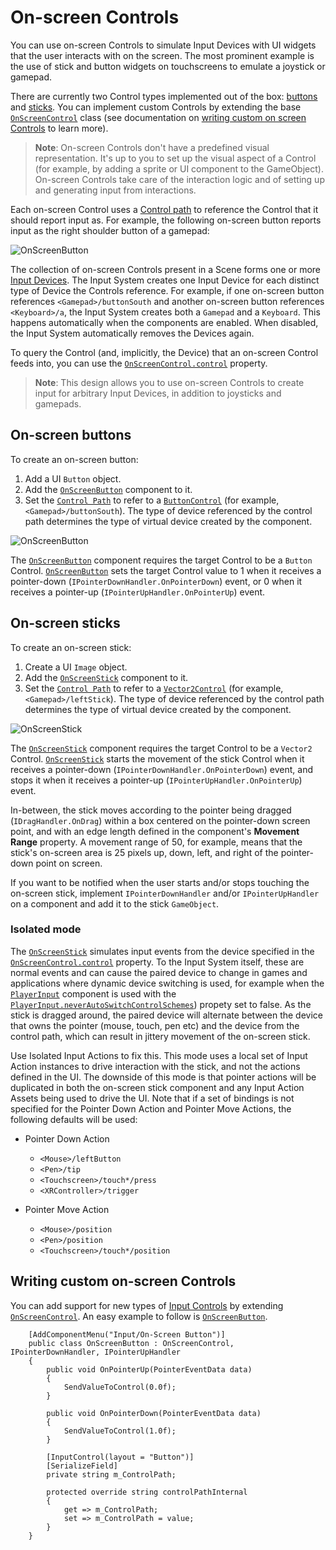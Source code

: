 # On-screen Controls

You can use on-screen Controls to simulate Input Devices with UI widgets that the user interacts with on the screen. The most prominent example is the use of stick and button widgets on touchscreens to emulate a joystick or gamepad.

There are currently two Control types implemented out of the box: [buttons](#on-screen-buttons) and [sticks](#on-screen-sticks). You can implement custom Controls by extending the base [`OnScreenControl`](../api/UnityEngine.InputSystem.OnScreen.OnScreenControl.html) class (see documentation on [writing custom on screen Controls](#writing-custom-on-screen-controls) to learn more).

>__Note__: On-screen Controls don't have a predefined visual representation. It's up to you to set up the visual aspect of a Control (for example, by adding a sprite or UI component to the GameObject). On-screen Controls take care of the interaction logic and of setting up and generating input from interactions.

Each on-screen Control uses a [Control path](Controls.md#control-paths) to reference the Control that it should report input as. For example, the following on-screen button reports input as the right shoulder button of a gamepad:

![OnScreenButton](Images/OnScreenButton.png)

The collection of on-screen Controls present in a Scene forms one or more [Input Devices](Devices.md). The Input System creates one Input Device for each distinct type of Device the Controls reference. For example, if one on-screen button references `<Gamepad>/buttonSouth` and another on-screen button references `<Keyboard>/a`, the Input System creates both a `Gamepad` and a `Keyboard`. This happens automatically when the components are enabled. When disabled, the Input System automatically removes the Devices again.

To query the Control (and, implicitly, the Device) that an on-screen Control feeds into, you can use the [`OnScreenControl.control`](../api/UnityEngine.InputSystem.OnScreen.OnScreenControl.html#UnityEngine_InputSystem_OnScreen_OnScreenControl_control) property.

>__Note__: This design allows you to use on-screen Controls to create input for arbitrary Input Devices, in addition to joysticks and gamepads.

## On-screen buttons

To create an on-screen button:

1. Add a UI `Button` object.
2. Add the [`OnScreenButton`](../api/UnityEngine.InputSystem.OnScreen.OnScreenButton.html) component to it.
3. Set the [`Control Path`](../api/UnityEngine.InputSystem.OnScreen.OnScreenControl.html#UnityEngine_InputSystem_OnScreen_OnScreenControl_controlPath) to refer to a [`ButtonControl`](../api/UnityEngine.InputSystem.Controls.ButtonControl.html) (for example, `<Gamepad>/buttonSouth`). The type of device referenced by the control path determines the type of virtual device created by the component.

![OnScreenButton](Images/OnScreenButton.png)

The [`OnScreenButton`](../api/UnityEngine.InputSystem.OnScreen.OnScreenButton.html) component requires the target Control to be a `Button` Control. [`OnScreenButton`](../api/UnityEngine.InputSystem.OnScreen.OnScreenButton.html) sets the target Control value to 1 when it receives a pointer-down (`IPointerDownHandler.OnPointerDown`) event, or 0 when it receives a pointer-up (`IPointerUpHandler.OnPointerUp`) event.

## On-screen sticks

To create an on-screen stick:

1. Create a UI `Image` object.
2. Add the [`OnScreenStick`](../api/UnityEngine.InputSystem.OnScreen.OnScreenStick.html) component to it.
3. Set the [`Control Path`](../api/UnityEngine.InputSystem.OnScreen.OnScreenControl.html#UnityEngine_InputSystem_OnScreen_OnScreenControl_controlPath) to refer to a [`Vector2Control`](../api/UnityEngine.InputSystem.Controls.Vector2Control.html) (for example, `<Gamepad>/leftStick`). The type of device referenced by the control path determines the type of virtual device created by the component.

![OnScreenStick](Images/OnScreenStick.png)

The [`OnScreenStick`](../api/UnityEngine.InputSystem.OnScreen.OnScreenStick.html) component requires the target Control to be a `Vector2` Control. [`OnScreenStick`](../api/UnityEngine.InputSystem.OnScreen.OnScreenStick.html) starts the movement of the stick Control when it receives a pointer-down (`IPointerDownHandler.OnPointerDown`) event, and stops it when it receives a pointer-up (`IPointerUpHandler.OnPointerUp`) event.

In-between, the stick moves according to the pointer being dragged (`IDragHandler.OnDrag`) within a box centered on the pointer-down screen point, and with an edge length  defined in the component's __Movement Range__ property. A movement range of 50, for example, means that the stick's on-screen area is 25 pixels up, down, left, and right of the pointer-down point on screen.

If you want to be notified when the user starts and/or stops touching the on-screen stick, implement `IPointerDownHandler` and/or `IPointerUpHandler` on a component and add it to the stick `GameObject`.

### Isolated mode

The [`OnScreenStick`](../api/UnityEngine.InputSystem.OnScreen.OnScreenStick.html) simulates input events from the device specified in the [`OnScreenControl.control`](../api/UnityEngine.InputSystem.OnScreen.OnScreenControl.html#UnityEngine_InputSystem_OnScreen_OnScreenControl_control) property. To the Input System itself, these are normal events and can cause the paired device to change in games and applications where dynamic device switching is used, for example when the [`PlayerInput`](../api/UnityEngine.InputSystem.PlayerInput.html) component is used with the [`PlayerInput.neverAutoSwitchControlSchemes`](../api/UnityEngine.InputSystem.PlayerInput.html#UnityEngine_InputSystem_PlayerInput_neverAutoSwitchControlSchemes)) propety set to false. As the stick is dragged around, the paired device will alternate between the device that owns the pointer (mouse, touch, pen etc) and the device from the control path, which can result in jittery movement of the on-screen stick.

Use Isolated Input Actions to fix this. This mode uses a local set of Input Action instances to drive interaction with the stick, and not the actions defined in the UI. The downside of this mode is that pointer actions will be duplicated in both the on-screen stick component and any Input Action Assets being used to drive the UI. Note that if a set of bindings is not specified for the Pointer Down Action and Pointer Move Actions, the following defaults will be used:

* Pointer Down Action
    - `<Mouse>/leftButton`
    - `<Pen>/tip`
    - `<Touchscreen>/touch*/press`
    - `<XRController>/trigger`

* Pointer Move Action
    - `<Mouse>/position`
    - `<Pen>/position`
    - `<Touchscreen>/touch*/position`

## Writing custom on-screen Controls

You can add support for new types of [Input Controls](Controls.md) by extending [`OnScreenControl`](../api/UnityEngine.InputSystem.OnScreen.OnScreenControl.html). An easy example to follow is [`OnScreenButton`](../api/UnityEngine.InputSystem.OnScreen.OnScreenButton.html).

```CSharp
    [AddComponentMenu("Input/On-Screen Button")]
    public class OnScreenButton : OnScreenControl, IPointerDownHandler, IPointerUpHandler
    {
        public void OnPointerUp(PointerEventData data)
        {
            SendValueToControl(0.0f);
        }

        public void OnPointerDown(PointerEventData data)
        {
            SendValueToControl(1.0f);
        }

        [InputControl(layout = "Button")]
        [SerializeField]
        private string m_ControlPath;

        protected override string controlPathInternal
        {
            get => m_ControlPath;
            set => m_ControlPath = value;
        }
    }
```
